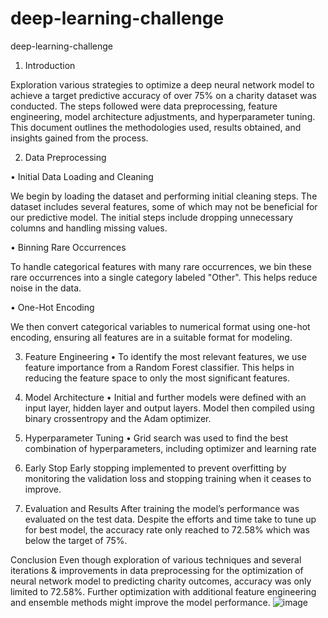 # deep-learning-challenge
deep-learning-challenge

1.	Introduction

Exploration various strategies to optimize a deep neural network model to achieve a target predictive accuracy of over 75% on a charity dataset was conducted. The steps followed were data preprocessing, feature engineering, model architecture adjustments, and hyperparameter tuning. This document outlines the methodologies used, results obtained, and insights gained from the process.

2.	Data Preprocessing

•	Initial Data Loading and Cleaning

We begin by loading the dataset and performing initial cleaning steps. The dataset includes several features, some of which may not be beneficial for our predictive model. The initial steps include dropping unnecessary columns and handling missing values.

•	Binning Rare Occurrences

To handle categorical features with many rare occurrences, we bin these rare occurrences into a single category labeled "Other". This helps reduce noise in the data.


•	One-Hot Encoding

We then convert categorical variables to numerical format using one-hot encoding, ensuring all features are in a suitable format for modeling.


3.	Feature Engineering
•	To identify the most relevant features, we use feature importance from a Random Forest classifier. This helps in reducing the feature space to only the most significant features.


4.	Model Architecture
•	Initial and further models were defined with an input layer, hidden layer and output layers.  Model then compiled using binary crossentropy and the Adam optimizer.

5.	Hyperparameter Tuning 
•	Grid search was used to find the best combination of hyperparameters, including optimizer and learning rate

6.	Early Stop
Early stopping implemented to prevent overfitting by monitoring the validation loss and stopping training when it ceases to improve.


7.	Evaluation and Results
After training the model’s performance was evaluated on the test data. Despite the efforts and time take to tune up for best model, the accuracy rate only reached to 72.58% which was below the target of 75%. 


Conclusion
Even though exploration of various techniques and several iterations & improvements in data preprocessing for the optimization of neural network model to predicting charity outcomes, accuracy was only limited to 72.58%. Further optimization with additional feature engineering and ensemble methods  might improve the model performance.
![image](https://github.com/spoudel977/deep-learning-challenge/assets/94360634/d61df2fa-222b-4930-b61b-3ccc3fc1717b)
